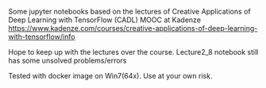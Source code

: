 Some jupyter notebooks based on the lectures of
Creative Applications of Deep Learning with TensorFlow (CADL) MOOC at Kadenze
https://www.kadenze.com/courses/creative-applications-of-deep-learning-with-tensorflow/info

Hope to keep up with the lectures over the course.
Lecture2_8 notebook still has some unsolved problems/errors 

Tested with docker image on Win7(64x).
Use at your own risk.

